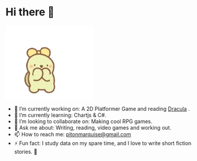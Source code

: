 # Hi there 👋

![](./200.webp)

- 🔭 I’m currently working on: A 2D Platformer Game and reading [Dracula](https://en.wikipedia.org/wiki/Dracula) .
- 🌱 I’m currently learning: Chartjs & C#. 
- 👯 I’m looking to collaborate on: Making cool RPG games.
- 💬 Ask me about: Writing, reading, video games and working out. 
- 📫 How to reach me: [pitonmarquise@gmail.com](pitonmarquise@gmail.com)
- ⚡ Fun fact: I study data on my spare time, and I love to write short fiction stories. 🔬

